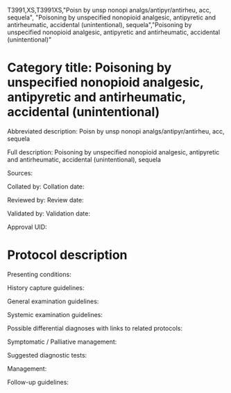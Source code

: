 T3991,XS,T3991XS,"Poisn by unsp nonopi analgs/antipyr/antirheu, acc, sequela", "Poisoning by unspecified nonopioid analgesic, antipyretic and antirheumatic, accidental (unintentional), sequela","Poisoning by unspecified nonopioid analgesic, antipyretic and antirheumatic, accidental (unintentional)"
# Category title: Poisoning by unspecified nonopioid analgesic, antipyretic and antirheumatic, accidental (unintentional)

Abbreviated description: Poisn by unsp nonopi analgs/antipyr/antirheu, acc, sequela

Full description: Poisoning by unspecified nonopioid analgesic, antipyretic and antirheumatic, accidental (unintentional), sequela

Sources:

Collated by:
Collation date:

Reviewed by:
Review date:

Validated by:
Validation date:

Approval UID:

# Protocol description

Presenting conditions:

History capture guidelines:

General examination guidelines:

Systemic examination guidelines:

Possible differential diagnoses with links to related protocols:

Symptomatic / Palliative management:

Suggested diagnostic tests:

Management:

Follow-up guidelines:
